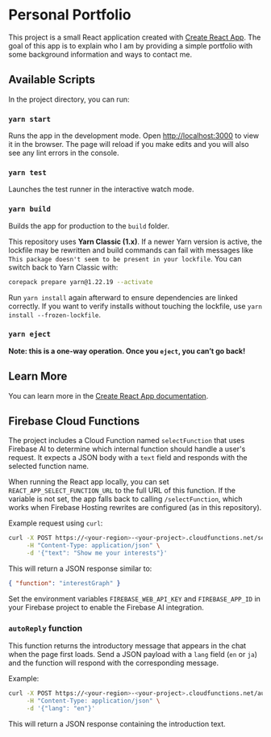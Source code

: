 # Personal Portfolio

This project is a small React application created with [Create React App](https://github.com/facebook/create-react-app).
The goal of this app is to explain who I am by providing a simple portfolio with some background information and ways to contact me.

## Available Scripts

In the project directory, you can run:

### `yarn start`

Runs the app in the development mode. Open [http://localhost:3000](http://localhost:3000) to view it in the browser.
The page will reload if you make edits and you will also see any lint errors in the console.

### `yarn test`

Launches the test runner in the interactive watch mode.

### `yarn build`

Builds the app for production to the `build` folder.

This repository uses **Yarn Classic (1.x)**. If a newer Yarn version is active,
the lockfile may be rewritten and build commands can fail with messages like
`This package doesn't seem to be present in your lockfile`. You can switch back
to Yarn Classic with:

```bash
corepack prepare yarn@1.22.19 --activate
```

Run `yarn install` again afterward to ensure dependencies are linked correctly.
If you want to verify installs without touching the lockfile, use
`yarn install --frozen-lockfile`.

### `yarn eject`

**Note: this is a one-way operation. Once you `eject`, you can’t go back!**

## Learn More

You can learn more in the [Create React App documentation](https://facebook.github.io/create-react-app/docs/getting-started).

## Firebase Cloud Functions

The project includes a Cloud Function named `selectFunction` that uses Firebase AI to determine which internal function should handle a user's request. It expects a JSON body with a `text` field and responds with the selected function name.

When running the React app locally, you can set `REACT_APP_SELECT_FUNCTION_URL`
to the full URL of this function. If the variable is not set, the app falls back
to calling `/selectFunction`, which works when Firebase Hosting rewrites are
configured (as in this repository).

Example request using `curl`:

```bash
curl -X POST https://<your-region>-<your-project>.cloudfunctions.net/selectFunction \
     -H "Content-Type: application/json" \
     -d '{"text": "Show me your interests"}'
```

This will return a JSON response similar to:

```json
{ "function": "interestGraph" }
```

Set the environment variables `FIREBASE_WEB_API_KEY` and `FIREBASE_APP_ID` in your Firebase project to enable the Firebase AI integration.

### `autoReply` function

This function returns the introductory message that appears in the chat when the
page first loads. Send a JSON payload with a `lang` field (`en` or `ja`) and the
function will respond with the corresponding message.

Example:

```bash
curl -X POST https://<your-region>-<your-project>.cloudfunctions.net/autoReply \
     -H "Content-Type: application/json" \
     -d '{"lang": "en"}'
```

This will return a JSON response containing the introduction text.
